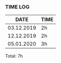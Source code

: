 ### TIME LOG
| DATE | TIME |
|------|------|
| 03.12.2019 | 2h |
| 12.12.2019 | 2h |
| 05.01.2020 | 3h |

Total: 7h
